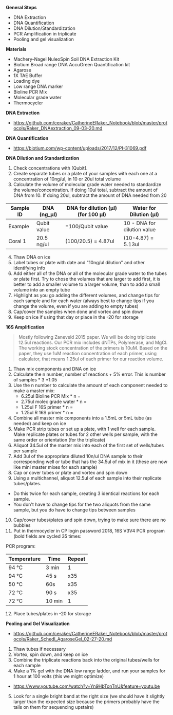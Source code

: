 **General Steps**
- DNA Extraction
- DNA Quantification
- DNA Dilution/Standardization
- PCR Amplification in triplicate
- Pooling and gel visualization

**Materials**
- Machery-Nagel NuleoSpin Soil DNA Extraction Kit
- Biotium Broad range DNA AccuGreen Quantification kit
- Agarose
- 1X TAE Buffer
- Loading dye
- Low range DNA marker
- Bioline PCR Mix
- Molecular grade water
- Thermocycler

**DNA Extraction**
- https://github.com/ceraker/CatherineERaker_Notebook/blob/master/protocols/Raker_DNAextraction_09-03-20.md

**DNA Quantification**
- https://biotium.com/wp-content/uploads/2017/12/PI-31069.pdf

**DNA Dilution and Standardization**

1. Check concentrations with [Qubit].
2. Create separate tubes or a plate of your samples with each one at a concentration of 10ng/ul, in 10 or 20ul total volume
2. Calculate the volume of molecular grade water needed to standardize the volume/concentration. If doing 10ul total, subtract the amount of DNA from 10. If doing 20ul, subtract the amount of DNA needed from 20

| Sample ID | DNA (ng_μl) | DNA for dilution (μl) (for 100 μl) | Water for Dilution (μl) |
|----------|-------------|-----------------------|-------------------------|
| Example       | Qubit value        | =100/Qubit value                  | 10 - DNA for dilution value                    |
| Coral 1      | 20.5 ng/ul       | (100/20.5) = 4.87ul                  | (10-4.87) = 5.13ul                   |

4. Thaw DNA on ice
5. Label tubes or plate with date and "10ng/ul dilution" and other identifying info
6. Add either all of the DNA or all of the molecular grade water to the tubes or plate first. Try to chose the volumes that are larger to add first, it is better to add a smaller volume to a larger volume, than to add a small volume into an empty tube
7. Highlight as you go adding the different volumes, and change tips for each sample and for each water (always best to change tips if you change the volume, even if you are adding to empty tubes)
8. Cap/cover the samples when done and vortex and spin down
9. Keep on ice if using that day or place in the -20 for storage

**16S Amplification**

> Mostly following Zaneveld 2015 paper. We will be doing triplicate 12.5ul reactions. Our PCR mix includes dNTPs, Polymerase, and MgCl. The working stock concentration of the primers is 10uM. Based on the paper, they use 1uM reaction concentration of each primer, using calculator, that means 1.25ul of each primer for our reaction volume.

1. Thaw mix components and DNA on ice
2. Calculate the n number, number of reactions + 5% error. This is number of samples * 3 *1.05
3. Use the n number to calculate the amount of each component needed to make a master mix:
	- 6.25ul Bioline PCR Mix * n =
	- 2.75ul molec grade water * n =
	- 1.25ul F 16S primer * n =
	- 1.25ul R 16S primer * n =
4. Combine all master mix components into a 1.5mL or 5mL tube (as needed) and keep on ice
5. Make PCR strip tubes or set up a plate, with 1 well for each sample. Make replicate plates or tubes for 2 other wells per sample, with the same order or orientation (for the triplicate)
6. Aliquot 34.5ul of the master mix into each of the first set of wells/tubes per sample
7. Add 3ul of the appropriate diluted 10n/ul DNA sample to their corresponding well or tube that has the 34.5ul of mix in it (these are now like mini master mixes for each sample)
8. Cap or cover tubes or plate and vortex and spin down
9. Using a multichannel, aliquot 12.5ul of each sample into their replicate tubes/plates.
  - Do this twice for each sample, creating 3 identical reactions for each sample.
  - You don't have to change tips for the two aliquots from the same sample, but you do have to change tips between samples
10. Cap/cover tubes/plates and spin down, trying to make sure there are no bubbles
11. Put in thermocycler in CP login password 2018, 16S V3V4 PCR program (bold fields are cycled 35 times:

PCR program:

| Temperature 	| Time   	| Repeat 	|
|-------------	|--------	|--------	|
| 94 °C       	| 3 min  	| 1      	|
| 94 °C       	| 45 s   	| x35   	|
|  50 °C      	| 60s    	|  x35   	|
| 72 °C       	| 90 s  	|  x35   	|
| 72 °C       	| 10 min 	| 1      	|

12. Place tubes/plates in -20 for storage

**Pooling and Gel Visualization**

  - https://github.com/ceraker/CatherineERaker_Notebook/blob/master/protocols/Raker_Schedl_AgaroseGel_02-27-20.md

1. Thaw tubes if necessary
2. Vortex, spin down, and keep on ice
3. Combine the triplicate reactions back into the original tubes/wells for each sample
4. Make a 1% gel with the DNA low range ladder, and run your samples for 1 hour at 100 volts (this we might optimize)
  - https://www.youtube.com/watch?v=Yn9HbTonTnU&feature=youtu.be
5. Look for a single bright band at the right size  (we should have it slightly larger than the expected size because the primers probably have the tails on them for sequencing upstairs)
